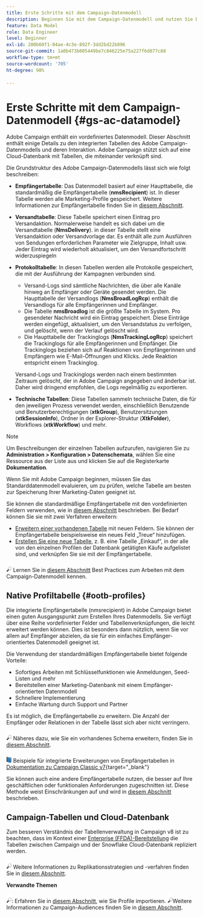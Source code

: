 ```yaml
---
title: Erste Schritte mit dem Campaign-Datenmodell
description: Beginnen Sie mit dem Campaign-Datenmodell und nutzen Sie Daten aus Ihren Quellen, um Ihre Kommunikations- und Marketing-Ergebnisse zu nutzen.
feature: Data Model
role: Data Engineer
level: Beginner
exl-id: 200b60f1-04ae-4c3e-892f-3dd2bd22b896
source-git-commit: 1a0b473b005449be7c846225e75a227f6d877c88
workflow-type: tm+mt
source-wordcount: '705'
ht-degree: 98%

---
```


# Erste Schritte mit dem Campaign-Datenmodell {#gs-ac-datamodel}

Adobe Campaign enthält ein vordefiniertes Datenmodell. Dieser Abschnitt enthält einige Details zu den integrierten Tabellen des Adobe Campaign-Datenmodells und deren Interaktion. Adobe Campaign stützt sich auf eine Cloud-Datenbank mit Tabellen, die miteinander verknüpft sind.

Die Grundstruktur des Adobe Campaign-Datenmodells lässt sich wie folgt beschreiben:

* **Empfängertabelle**: Das Datenmodell basiert auf einer Haupttabelle, die standardmäßig die Empfängertabelle (**nmsRecipient**) ist. In dieser Tabelle werden alle Marketing-Profile gespeichert. Weitere Informationen zur Empfängertabelle finden Sie in [diesem Abschnitt](#ootb-profiles).

* **Versandtabelle**: Diese Tabelle speichert einen Eintrag pro Versandaktion. Normalerweise handelt es sich dabei um die Versandtabelle (**NmsDelivery**). in dieser Tabelle stellt eine Versandaktion oder Versandvorlage dar. Es enthält alle zum Ausführen von Sendungen erforderlichen Parameter wie Zielgruppe, Inhalt usw. Jeder Eintrag wird wiederholt aktualisiert, um den Versandfortschritt widerzuspiegeln

* **Protokolltabelle**: In diesen Tabellen werden alle Protokolle gespeichert, die mit der Ausführung der Kampagnen verbunden sind.

   * Versand-Logs sind sämtliche Nachrichten, die über alle Kanäle hinweg an Empfänger oder Geräte gesendet werden. Die Haupttabelle der Versandlogs (**NmsBroadLogRcp**) enthält die Versandlogs für alle Empfängerinnen und Empfänger.
   * Die Tabelle **nmsBroadlog** ist die größte Tabelle im System. Pro gesendeter Nachricht wird ein Eintrag gespeichert. Diese Einträge werden eingefügt, aktualisiert, um den Versandstatus zu verfolgen, und gelöscht, wenn der Verlauf gelöscht wird.
   * Die Haupttabelle der Trackinglogs (**NmsTrackingLogRcp**) speichert die Trackinglogs für alle Empfängerinnen und Empfänger. Die Trackinglogs beziehen sich auf Reaktionen von Empfängerinnen und Empfängern wie E-Mail-Öffnungen und Klicks. Jede Reaktion entspricht einem Trackinglog.

  Versand-Logs und Trackinglogs werden nach einem bestimmten Zeitraum gelöscht, der in Adobe Campaign angegeben und änderbar ist. Daher wird dringend empfohlen, die Logs regelmäßig zu exportieren.

* **Technische Tabellen**: Diese Tabellen sammeln technische Daten, die für den jeweiligen Prozess verwendet werden, einschließlich Benutzende und Benutzerberechtigungen (**xtkGroup**), Benutzersitzungen (**xtkSessionInfo**), Ordner in der Explorer-Struktur (**XtkFolder**), Workflows (**xtkWorkflow**) und mehr.

>[!NOTE]
>
>Um Beschreibungen der einzelnen Tabellen aufzurufen, navigieren Sie zu **Administration > Konfiguration > Datenschemata**, wählen Sie eine Ressource aus der Liste aus und klicken Sie auf die Registerkarte **Dokumentation**.

Wenn Sie mit Adobe Campaign beginnen, müssen Sie das Standarddatenmodell evaluieren, um zu prüfen, welche Tabelle am besten zur Speicherung Ihrer Marketing-Daten geeignet ist.

Sie können die standardmäßige Empfängertabelle mit den vordefinierten Feldern verwenden, wie in [diesem Abschnitt](#ootb-profiles) beschrieben. Bei Bedarf können Sie sie mit zwei Verfahren erweitern:

* [Erweitern einer vorhandenen Tabelle](extend-schema.md) mit neuen Feldern. Sie können der Empfängertabelle beispielsweise ein neues Feld „Treue“ hinzufügen.
* [Erstellen Sie eine neue Tabelle](create-schema.md), z. B. eine Tabelle „Einkauf“, in der alle von den einzelnen Profilen der Datenbank getätigten Käufe aufgelistet sind, und verknüpfen Sie sie mit der Empfängertabelle.

![](../assets/do-not-localize/glass.png) Lernen Sie in [diesem Abschnitt](datamodel-best-practices.md) Best Practices zum Arbeiten mit dem Campaign-Datenmodell kennen.

## Native Profiltabelle {#ootb-profiles}

Die integrierte Empfängertabelle (nmsrecipient) in Adobe Campaign bietet einen guten Ausgangspunkt zum Erstellen Ihres Datenmodells. Sie verfügt über eine Reihe vordefinierter Felder und Tabellenverknüpfungen, die leicht erweitert werden können. Dies ist besonders dann nützlich, wenn Sie vor allem auf Empfänger abzielen, da sie für ein einfaches Empfänger-orientiertes Datenmodell geeignet ist.

Die Verwendung der standardmäßigen Empfängertabelle bietet folgende Vorteile:

* Sofortiges Arbeiten mit Schlüsselfunktionen wie Anmeldungen, Seed-Listen und mehr
* Bereitstellen einer Marketing-Datenbank mit einem Empfänger-orientierten Datenmodell
* Schnellere Implementierung
* Einfache Wartung durch Support und Partner

Es ist möglich, die Empfängertabelle zu erweitern. Die Anzahl der Empfänger oder Relationen in der Tabelle lässt sich aber nicht verringern.

![](../assets/do-not-localize/glass.png) Näheres dazu, wie Sie ein vorhandenes Schema erweitern, finden Sie in [diesem Abschnitt](extend-schema.md).

![](../assets/do-not-localize/book.png) Beispiele für integrierte Erweiterungen von Empfängertabellen in [Dokumentation zu Campaign Classic v7](https://experienceleague.adobe.com/docs/campaign-classic/using/configuring-campaign-classic/editing-schemas/examples-of-schemas-edition.html?lang=de#extending-a-table){target="_blank"}

Sie können auch eine andere Empfängertabelle nutzen, die besser auf Ihre geschäftlichen oder funktionalen Anforderungen zugeschnitten ist. Diese Methode weist Einschränkungen auf und wird in [diesem Abschnitt](custom-recipient.md) beschrieben.

## Campaign-Tabellen und Cloud-Datenbank

Zum besseren Verständnis der Tabellenverwaltung in Campaign v8 ist zu beachten, dass im Kontext einer [Enterprise (FFDA)-Bereitstellung](../architecture/enterprise-deployment.md) die Tabellen zwischen Campaign und der Snowflake Cloud-Datenbank repliziert werden.

![](../assets/do-not-localize/glass.png) Weitere Informationen zu Replikationsstrategien und -verfahren finden Sie in [diesem Abschnitt](../architecture/replication.md).

**Verwandte Themen**

![](../assets/do-not-localize/glass.png): Erfahren Sie in [diesem Abschnitt](../start/import.md), wie Sie Profile importieren.
![](../assets/do-not-localize/glass.png)Weitere Informationen zu Campaign-Audiences finden Sie in [diesem Abschnitt](../start/audiences.md).
